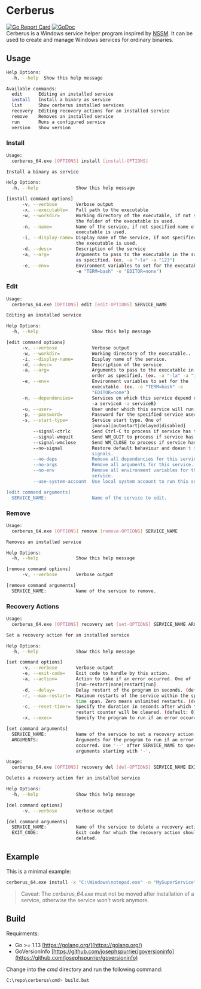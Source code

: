 # Cerberus
[![Go Report Card](https://goreportcard.com/badge/github.com/go-sharp/cerberus)](https://goreportcard.com/report/github.com/go-sharp/cerberus)
 [![GoDoc](https://godoc.org/github.com/go-sharp/cerberus?status.svg)](https://godoc.org/github.com/go-sharp/cerberus)  
Cerberus is a Windows service helper program inspired by [NSSM](https://nssm.cc/).
It can be used to create and manage Windows services for ordinary binaries.

## Usage
```bash
Help Options:
  -h, --help  Show this help message

Available commands:
  edit      Editing an installed service
  install   Install a binary as service
  list      Show cerberus installed services
  recovery  Editing recovery actions for an installed service
  remove    Removes an installed service
  run       Runs a configured service
  version   Show version
```

### Install
```bash
Usage:
  cerberus_64.exe [OPTIONS] install [install-OPTIONS]

Install a binary as service

Help Options:
  -h, --help              Show this help message

[install command options]
      -v, --verbose       Verbose output
      -x, --executable=   Full path to the executable
      -w, --workdir=      Working directory of the executable, if not specified
                          the folder of the executable is used.
      -n, --name=         Name of the service, if not specified name of the
                          executable is used.
      -i, --display-name= Display name of the service, if not specified name of
                          the executable is used.
      -d, --desc=         Description of the service
      -a, --arg=          Arguments to pass to the executable in the same order
                          as specified. (ex. -a "-la" -a "123")
      -e, --env=          Environment variables to set for the executable. (ex.
                          -e "TERM=bash" -e "EDITOR=none")
```
### Edit
```bash
Usage:
  cerberus_64.exe [OPTIONS] edit [edit-OPTIONS] SERVICE_NAME

Editing an installed service

Help Options:
  -h, --help                    Show this help message

[edit command options]
      -v, --verbose             Verbose output
      -w, --workdir=            Working directory of the executable..
      -i, --display-name=       Display name of the service.
      -d, --desc=               Description of the service
      -a, --arg=                Arguments to pass to the executable in the same
                                order as specified. (ex. -a "-la" -a "123")
      -e, --env=                Environment variables to set for the
                                executable. (ex. -e "TERM=bash" -e
                                "EDITOR=none")
      -n, --dependencies=       Services on which this service depend on. (ex.
                                -a serviceA -a serviceB)
      -u, --user=               User under which this service will run.
      -p, --password=           Password for the specified service user.
      -s, --start-type=         Service start type. One of
                                [manual|autostart|delayed|disabled]
          --signal-ctrlc        Send Ctrl-C to process if service has to stop.
          --signal-wmquit       Send WM_QUIT to process if service has to stop.
          --signal-wmclose      Send WM_CLOSE to process if service has to stop.
          --no-signal           Restore default behaviour and doesn't send any
                                signals.
          --no-deps             Remove all dependencies for this service.
          --no-args             Remove all arguments for this service.
          --no-env              Remove all environment variables for this
                                service.
          --use-system-account  Use local system account to run this service.

[edit command arguments]
  SERVICE_NAME:                 Name of the service to edit.
```
### Remove
```bash
Usage:
  cerberus_64.exe [OPTIONS] remove [remove-OPTIONS] SERVICE_NAME

Removes an installed service

Help Options:
  -h, --help              Show this help message

[remove command options]
      -v, --verbose       Verbose output

[remove command arguments]
  SERVICE_NAME:           Name of the service to remove.
```
### Recovery Actions
```bash
Usage:
  cerberus_64.exe [OPTIONS] recovery set [set-OPTIONS] SERVICE_NAME ARGUMENTS...

Set a recovery action for an installed service

Help Options:
  -h, --help              Show this help message

[set command options]
      -v, --verbose       Verbose output
      -e, --exit-code=    Exit code to handle by this action.
      -a, --action=       Action to take if an error occurred. One of
                          [run-restart|none|restart|run]
      -d, --delay=        Delay restart of the program in seconds. (default: 0)
      -r, --max-restart=  Maximum restarts of the service within the specified
                          time span. Zero means unlimited restarts. (default: 0)
      -c, --reset-timer=  Specify the duration in seconds after which the
                          restart counter will be cleared. (default: 0)
      -x, --exec=         Specify the program to run if an error occurred.

[set command arguments]
  SERVICE_NAME:           Name of the service to set a recovery action.
  ARGUMENTS:              Arguments for the program to run if an error
                          occurred. Use '--' after SERVICE_NAME to specify
                          arguments starting with '-'.

Usage:
  cerberus_64.exe [OPTIONS] recovery del [del-OPTIONS] SERVICE_NAME EXIT_CODE

Deletes a recovery action for an installed service

Help Options:
  -h, --help              Show this help message

[del command options]
      -v, --verbose       Verbose output

[del command arguments]
  SERVICE_NAME:           Name of the service to delete a recovery action.
  EXIT_CODE:              Exit code for which the recovery action should be
                          deleted.                    
```

## Example
This is a minimal example:
```bash
cerberus_64.exe install -x "C:\Windows\notepad.exe" -n "MySuperService"
```
> Caveat: The *cerberus_64.exe* must not be moved after installation of a service, otherwise the service won't work anymore.

## Build
Requirments:
- Go >= 1.13 [https://golang.org/](https://golang.org/)
- GoVersionInfo [https://github.com/josephspurrier/goversioninfo](https://github.com/josephspurrier/goversioninfo)

Change into the *cmd* directory and run the following command:
```bash
C:\repo\cerberus\cmd> build.bat
```